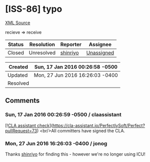 # [ISS-86] typo

[XML Source](./xml/ISS-86.xml)
<p><p>recieve =&gt; receive</p></p>





Status|Resolution|Reporter|Assignee
------|----------|--------|--------
Closed|Unresolved|[shinriyo](shinriyo)|[Unassigned]($-1)





Created|Sun, 17 Jan 2016 00:26:58 -0500
-------|--------------
Updated|Mon, 27 Jun 2016 16:26:03 -0400
Resolved|


## Comments




### Sun, 17 Jan 2016 00:26:59 -0500 / claassistant 

<p><p>[!<a href="https://cla-assistant.io/pull/badge/signed" class="external-link" rel="nofollow">CLA assistant check</a>](<a href="https://cla-assistant.io/PerfectlySoft/Perfect?pullRequest=73" class="external-link" rel="nofollow">https://cla-assistant.io/PerfectlySoft/Perfect?pullRequest=73</a>) &lt;br/&gt;All committers have signed the CLA.</p></p>


### Mon, 27 Jun 2016 16:26:03 -0400 / jonog 

<p><p>Thanks <a href="http://jira.perfect.org:8080/secure/ViewProfile.jspa?name=shinriyo" class="user-hover" rel="shinriyo">shinriyo</a> for finding this - however we're no longer using ICU!</p></p>


